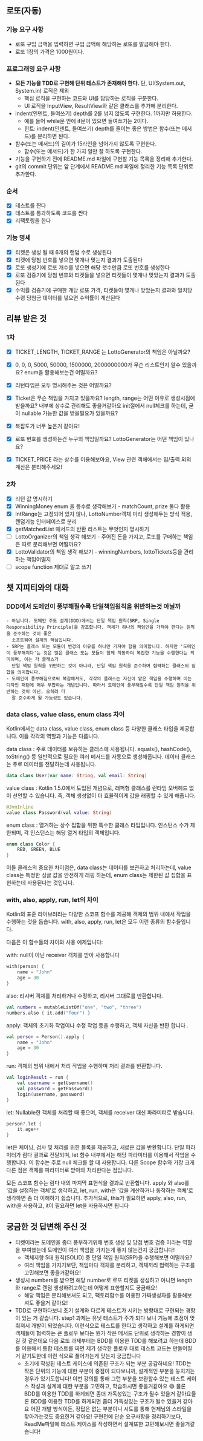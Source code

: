 ## 로또(자동)

### 기능 요구 사항

- 로또 구입 금액을 입력하면 구입 금액에 해당하는 로또를 발급해야 한다.
- 로또 1장의 가격은 1000원이다.

### 프로그래밍 요구 사항

- **모든 기능을 TDD로 구현해 단위 테스트가 존재해야 한다.** 단, UI(System.out, System.in) 로직은 제외
    - 핵심 로직을 구현하는 코드와 UI를 담당하는 로직을 구분한다.
    - UI 로직을 InputView, ResultView와 같은 클래스를 추가해 분리한다.
- indent(인덴트, 들여쓰기) depth를 2를 넘지 않도록 구현한다. 1까지만 허용한다.
    - 예를 들어 while문 안에 if문이 있으면 들여쓰기는 2이다.
    - 힌트: indent(인덴트, 들여쓰기) depth를 줄이는 좋은 방법은 함수(또는 메서드)를 분리하면 된다.
- 함수(또는 메서드)의 길이가 15라인을 넘어가지 않도록 구현한다.
    - 함수(또는 메서드)가 한 가지 일만 잘 하도록 구현한다.
- 기능을 구현하기 전에 README.md 파일에 구현할 기능 목록을 정리해 추가한다.
- git의 commit 단위는 앞 단계에서 README.md 파일에 정리한 기능 목록 단위로 추가한다.

### 순서

- [x] 테스트를 짠다
- [x] 테스트를 통과하도록 코드를 짠다
- [x] 리팩토링을 한다

### 기능 명세

- [x] 티켓은 생성 될 때 6개의 랜덤 수로 생성된다
- [x] 티켓에 당첨 번호를 넣으면 몇개나 맞는지 결과가 도출된다
- [x] 로또 생성기에 로또 개수를 넣으면 해당 갯수만큼 로또 번호를 생성한다
- [x] 로또 검증기에 당첨 번호와 티켓들을 넣으면 티켓들이 몇개나 맞았는지 결과가 도출 된다
- [x] 수익률 검증기에 구매한 개당 로또 가격, 티켓들이 몇개나 맞았는지 결과와 일치당 수령 당첨금 데이터를 넣으면 수익률이 계산된다

## 리뷰 받은 것

### 1차

- [x] TICKET_LENGTH, TICKET_RANGE 는 LottoGenerator의 책임은 아닐까요?
- [x] 0, 0, 0, 5000, 50000, 1500000, 2000000000가 무슨 리스트인지 알수 있을까요? enum을 활용해보는건 어떨까요?
- [x] 리턴타입은 모두 명시해주는 것은 어떨까요?
- [x] Ticket은 무슨 책임을 가지고 있을까요? length, range는 어떤 이유로 생성시점에 받을까요? 내부에 상수로 관리해도 좋을거같아요 init절에서 null체크를 하는데, 굳이 nullable
  가능한 값을 받을필요가 있을까요?
- [x] 복잡도가 너무 높은거 같아요!
- [x] 로또 번호를 생성하는건 누구의 책임일까요? LottoGenerator는 어떤 책임이 있나요?
- [x] TICKET_PRICE 라는 상수를 이용해보아요, View 관련 객체에서는 입/출력 외의 계산은 분리해주세요!


### 2차

- [x] 리턴 값 명시하기
- [x] WinningMoney enum 을 등수로 생각해보기 - matchCount, prize 둘다 활용
- [x] IntRange는 고정되어 있지 않나, LottoNumber객체 미리 생성해두는 방식 적용, 랜덤기능 인터페이스로 분리
- [x] getMatchedList 매서드의 반환 리스트는 무엇인지 명시하기
- [ ] LottoOrganizer의 책임 생각 해보기 - 주어진 돈을 가지고, 로또를 구매하는 책임은 따로 분리해보면 어떨까요?
- [x] LottoValidator의 책임 생각 해보기 - winningNumbers, lottoTickets등을 관리하는 책임어떨지
- [ ] scope function 제대로 알고 쓰기

## 챗 지피티와의 대화

### DDD에서 도메인이 풍부해질수록 단일책임원칙을 위반하는것 아닐까
    - 아닙니다. 도메인 주도 설계(DDD)에서는 단일 책임 원칙(SRP, Single Responsibility Principle)을 강조합니다. 객체가 하나의 책임만을 가져야 한다는 원칙을 준수하는 것이 좋은
      소프트웨어 설계의 핵심입니다.
    - SRP는 클래스 또는 모듈이 변경의 이유를 하나만 가져야 함을 의미합니다. 하지만 '도메인이 풍부해지다'는 것은 많은 클래스 또는 모듈이 함께 작동하여 복잡한 기능을 수행한다는 의미이며, 이는 각 클래스가
      단일 책임 원칙을 위반하는 것이 아니라, 단일 책임 원칙을 준수하며 협력하는 클래스의 집합을 의미합니다.
    - 도메인이 풍부해짐으로써 복잡해져도, 각각의 클래스는 자신이 맡은 책임을 수행하며 이는 디자인 패턴에 매우 부합하는 개념입니다. 따라서 도메인이 풍부해질수록 단일 책임 원칙을 위반하는 것이 아닌, 오히려 더
      잘 준수하게 될 가능성도 있습니다.
### data class, value class, enum class 차이
Kotlin에서는 data class, value class, enum class 등 다양한 클래스 타입을 제공합니다. 이들 각각의 역할과 기능은 다릅니다.

data class : 주로 데이터를 보유하는 클래스에 사용됩니다. equals(), hashCode(), toString() 등 일반적으로 필요한 여러 메서드를 자동으로 생성해줍니다. 데이터 클래스는 주로 데이터를
전달하는데 사용됩니다.

```kotlin
data class User(var name: String, val email: String)
```

value class : Kotlin 1.5.0에서 도입된 개념으로, 래퍼형 클래스를 런타임 오버헤드 없이 선언할 수 있습니다. 즉, 객체 생성없이 더 효율적이게 값을 래핑할 수 있게 해줍니다.

```kotlin
@JvmInline
value class Password(val value: String)
```

enum class : 열거하는 상수 집합을 위한 특수한 클래스 타입입니다. 인스턴스 수가 제한되며, 각 인스턴스는 해당 열거 타입의 객체입니다.

```kotlin
enum class Color {
    RED, GREEN, BLUE
}
```

이들 클래스의 중요한 차이점은, data class는 데이터를 보관하고 처리하는데, value class는 특정한 싱글 값을 안전하게 래핑 하는데, enum class는 제한된 값 집합을 표현하는데 사용된다는
것입니다.

### with, also, apply, run, let의 차이

Kotlin의 표준 라이브러리는 다양한 스코프 함수를 제공해 객체의 범위 내에서 작업을 수행하는 것을 돕습니다. with, also, apply, run, let은 모두 이런 종류의 함수들입니다.

다음은 이 함수들의 차이와 사용 예제입니다:

with: null이 아닌 receiver 객체를 받아 사용합니다

```kotlin
with(person) {
    name = "John"
    age = 30
}
```

also: 리시버 객체를 처리하거나 수정하고, 리시버 그대로를 반환합니다.

```kotlin
val numbers = mutableListOf("one", "two", "three")
numbers.also { it.add("four") }
```

apply: 객체의 초기화 작업이나 수정 작업 등을 수행하고, 객체 자신을 반환 합니다 .

```kotlin
val person = Person().apply {
    name = "John"
    age = 30
}
```

run: 객체의 범위 내에서 처리 작업을 수행하며 처리 결과를 반환합니다.

```kotlin
val loginResult = run {
    val username = getUsername()
    val password = getPassword()
    login(username, password)
}

```

let: Nullable한 객체를 처리할 때 좋으며, 객체를 receiver 대신 파라미터로 받습니다.

```kotlin
person?.let {
    it.age++
}
```

let은 체이닝, 검사 및 처리를 위한 블록을 제공하고, 새로운 값을 반환합니다. 단일 파라미터가 람다 결과로 전달되며, let 함수 내부에서는 해당 파라미터를 이용해서 작업을 수행합니다. 이 함수는 주로 null
체크를 할 때 사용합니다. 다른 Scope 함수와 가장 크게 다른 점은 객체를 파라미터로 받아와 처리한다는 점입니다.

모든 스코프 함수는 람다 내의 마지막 표현식을 결과로 반환합니다. apply 와 also를 '값을 설정하는 객체'로 생각하고, let, run, with은 '값을 계산하거나 동작하는 객체'로 생각하면 좀 더 이해하기
쉽습니다. 추가적으로, this가 필요하면 apply, also, run, with을 사용하고, it이 필요하면 let을 사용하시면 됩니다

## 궁금한 것 답변해 주신 것

- 티켓이라는 도메인을 좀더 풍부하기위해 번호 생성 및 당첨 번호 검증 이라는 역할을 부여했는데 도메인이 여러 책임을 가지는게 좋지 않는건지 궁금합니다!
    - 객체지향 5대 원칙(SOLID) 중 단일 책임 원칙(SRP)을 수행해보면 어떨까요?
    - 여러 책임을 가지기보단, 책임마다 객체를 분리하고, 객체끼리 협력하는 구조를 고민해보면 좋을거같아요!
- 생성시 numbers를 받으면 해당 number로 로또 티켓을 생성하고 아니면 length와 range로 랜덤 생성하려고하는데 어떻게 표한할지도 궁금해요!
    - 해당 책임은 분리해보셔도 되고, 팩토리함수를 이용한 가짜생성자를 활용해보셔도 좋을거 같아요!
- TDD로 구현하다보니 초기 설계와 다르게 테스트가 시키는 방향대로 구현되는 경향이 있는 거 같습니다. step1 과제는 유닛 테스트가 주가 되다 보니 기능에 초점이 맞춰져서 개발이 되었습니다. 이런식으로 테스트를
  한다고 생각하고 설계를 하게되면 객체들이 협력하는 큰 플로우 보다는 뭔가 작은 메서드 단위로 생각하는 경향이 생길 것 같은데요 다음 로또 과제부터는 BDD를 이용한 TDD를 해보려고 하는데 BDD를 이용해서 통합
  테스트를 짜면 제가 생각한 플로우 대로 테스트 코드는 만들어질거 같기도한데 이런 식으로 풀어가는게 맞는지 궁금합니다
    - 초기에 작성된 테스트 케이스에 의존된 구조가 되는 부분 공감하네요! TDD는 작은 단위의 기능에 대한 부분이 중점이 되다보니까, 설계적인 부분을 놓치기는 경우가 있기도합니다! 이번 강의를 통해 그런 부분을
      보완할수 있는 테스트 케이스 작성과 설계에 대한 부분을 고민하고, 학습하시면 좋을거같아요 😄 물론 BDD를 이용한 TDD를 하게되면 좀더 가독성있는 구조가 될수 있을거 같아요물론 BDD를 이용한 TDD를
      하게되면 좀더 가독성있는 구조가 될수 있을거 같아요 어떤 개발 방식이든, 정답은 없는 부분이니 시도를 통해 현제님의 스타일을 찾아가는것도 중요한거 같아요! 구현전에 단순 요구사항을 정리하기보다,
      ReadMe파일에 테스트 케이스를 작성하면서 설계또한 고민해보시면 좋을거같습니다!
